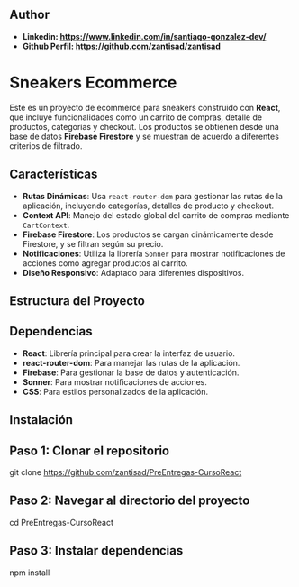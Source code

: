 ## Author 

- **Linkedin: https://www.linkedin.com/in/santiago-gonzalez-dev/**
- **Github Perfil: https://github.com/zantisad/zantisad**

# Sneakers Ecommerce

Este es un proyecto de ecommerce para sneakers construido con **React**, que incluye funcionalidades como un carrito de compras, detalle de productos, categorías y checkout. Los productos se obtienen desde una base de datos **Firebase Firestore** y se muestran de acuerdo a diferentes criterios de filtrado.

## Características

- **Rutas Dinámicas**: Usa `react-router-dom` para gestionar las rutas de la aplicación, incluyendo categorías, detalles de producto y checkout.
- **Context API**: Manejo del estado global del carrito de compras mediante `CartContext`.
- **Firebase Firestore**: Los productos se cargan dinámicamente desde Firestore, y se filtran según su precio.
- **Notificaciones**: Utiliza la librería `Sonner` para mostrar notificaciones de acciones como agregar productos al carrito.
- **Diseño Responsivo**: Adaptado para diferentes dispositivos.

## Estructura del Proyecto


## Dependencias

- **React**: Librería principal para crear la interfaz de usuario.
- **react-router-dom**: Para manejar las rutas de la aplicación.
- **Firebase**: Para gestionar la base de datos y autenticación.
- **Sonner**: Para mostrar notificaciones de acciones.
- **CSS**: Para estilos personalizados de la aplicación.

## Instalación


## Paso 1: Clonar el repositorio
git clone https://github.com/zantisad/PreEntregas-CursoReact

## Paso 2: Navegar al directorio del proyecto
cd PreEntregas-CursoReact

## Paso 3: Instalar dependencias
npm install
